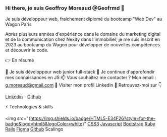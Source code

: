 ### Hi there, je suis Geoffroy Moreaud @Geofrmd 👋

Je suis développeur web, fraichement diplomé du bootcamp "Web Dev" au Wagon Paris

Après plusieurs années d'expérience dans le domaine du marketing digital et de la communication chez Nexity dans l'immobilier, je me suis inscrit en 2023 au bootcamp du Wagon pour développer de nouvelles compétences et découvrir le code. 

👉 En résumé

🔭 Je suis développeur web junior full-stack
🌱 Je continue d'approfondir mes connaissances en JS
📫 Vous souhaitez me contacter ? Mon email : g.moreaud@gmail.com
📄 Visiter mon profil Linkedin
🤠 Retrouvez-moi sur 👇

<a href="https://www.linkedin.com/in/geoffroy-moreaud/">Linkedin</a> - <a href="https://github.com/Geofrmd">Github</a>

⚡ Technologies & skills

<img src="{https://img.shields.io/badge/HTML5-E34F26?style=for-the-badge&logo=html5&logoColor=white}" [CSS3](https://img.shields.io/badge/CSS3-1572B6?style=for-the-badge&logo=css3&logoColor=white) [Javascript](https://img.shields.io/badge/JavaScript-323330?style=for-the-badge&logo=javascript&logoColor=F7DF1E) [Bootstrap](https://img.shields.io/badge/Bootstrap-563D7C?style=for-the-badge&logo=bootstrap&logoColor=white) [Ruby](https://img.shields.io/badge/Ruby-CC342D?style=for-the-badge&logo=ruby&logoColor=white) [Rails](https://img.shields.io/badge/Ruby_on_Rails-CC0000?style=for-the-badge&logo=ruby-on-rails&logoColor=white) [Figma](https://img.shields.io/badge/Figma-F24E1E?style=for-the-badge&logo=figma&logoColor=white) [Github](https://img.shields.io/badge/GitHub-100000?style=for-the-badge&logo=github&logoColor=white) Scalingo 


